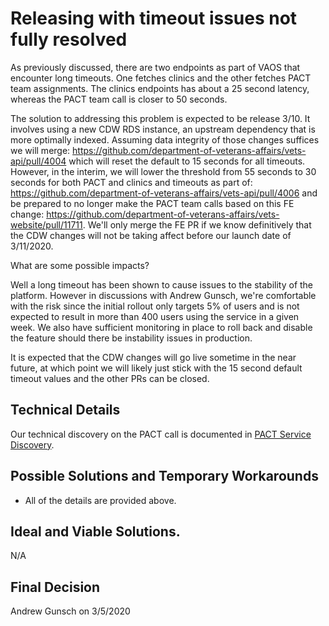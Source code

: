 # Releasing with timeout issues not fully resolved

As previously discussed, there are two endpoints as part of VAOS that encounter long timeouts. One fetches clinics and the other fetches PACT team assignments. The clinics endpoints has about a 25 second latency, whereas the PACT team call is closer to 50 seconds.

The solution to addressing this problem is expected to be release 3/10. It involves using a new CDW RDS instance, an upstream dependency that is more optimally indexed. Assuming data integrity of those changes suffices we will merge: https://github.com/department-of-veterans-affairs/vets-api/pull/4004 which will reset the default to 15 seconds for all timeouts. However, in the interim, we will lower the threshold from 55 seconds to 30 seconds for both PACT and clinics and timeouts as part of: https://github.com/department-of-veterans-affairs/vets-api/pull/4006 and be prepared to no longer make the PACT team calls based on this FE change: https://github.com/department-of-veterans-affairs/vets-website/pull/11711. We'll only merge the FE PR if we know definitively that the CDW changes will not be taking affect before our launch date of 3/11/2020.

What are some possible impacts?

Well a long timeout has been shown to cause issues to the stability of the platform. However in discussions with Andrew Gunsch, we're comfortable with the risk since the initial rollout only targets 5% of users and is not expected to result in more than 400 users using the service in a given week. We also have sufficient monitoring in place to roll back and disable the feature should there be instability issues in production.

It is expected that the CDW changes will go live sometime in the near future, at which point we will likely just stick with the 15 second default timeout values and the other PRs can be closed.

## Technical Details

Our technical discovery on the PACT call is documented in [PACT Service Discovery](https://github.com/department-of-veterans-affairs/va.gov-team/blob/master/products/health-care/appointments/va-online-scheduling/engineering/discovery/pact_service_discovery.md).

## Possible Solutions and Temporary Workarounds

- All of the details are provided above.

## Ideal and Viable Solutions.

N/A

## Final Decision

Andrew Gunsch on 3/5/2020
